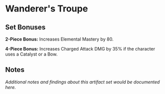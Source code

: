 # Wanderer's Troupe

## Set Bonuses

**2-Piece Bonus:** Increases Elemental Mastery by 80.

**4-Piece Bonus:** Increases Charged Attack DMG by 35% if the character uses a Catalyst or a Bow.

## Notes

*Additional notes and findings about this artifact set would be documented here.*

